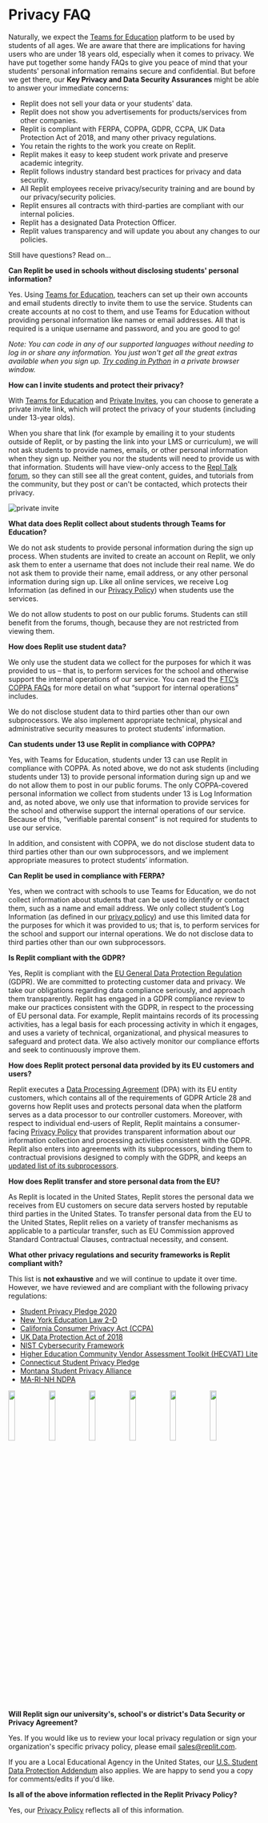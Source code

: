 # Privacy FAQ

Naturally, we expect the [Teams for Education](https://replit.com/teams-for-education) platform to be used by students of all ages. We are aware that there are implications for having users who are under 18 years old, especially when it comes to privacy. We have put together some handy FAQs to give you peace of mind that your students' personal information remains secure and confidential. But before we get there, our **Key Privacy and Data Security Assurances** might be able to answer your immediate concerns:

- Replit does not sell your data or your students' data.
- Replit does not show you advertisements for products/services from other companies.
- Replit is compliant with FERPA, COPPA, GDPR, CCPA, UK Data Protection Act of 2018, and many other privacy regulations.
- You retain the rights to the work you create on Replit.
- Replit makes it easy to keep student work private and preserve academic integrity.
- Replit follows industry standard best practices for privacy and data security.
- All Replit employees receive privacy/security training and are bound by our privacy/security policies.
- Replit ensures all contracts with third-parties are compliant with our internal policies.
- Replit has a designated Data Protection Officer.
- Replit values transparency and will update you about any changes to our policies.

Still have questions? Read on...
 
**Can Replit be used in schools without disclosing students' personal information?**

Yes. Using [Teams for Education](https://replit.com/teams-for-education), teachers can set up their own accounts and email students directly to invite them to use the service. Students can create accounts at no cost to them, and use Teams for Education without providing personal information like names or email addresses. All that is required is a unique username and password, and you are good to go! 

*Note: You can code in any of our supported languages without needing to log in or share any information. You just won't get all the great extras available when you sign up. [Try coding in Python](https://replit.com/languages/python3) in a private browser window.*

**How can I invite students and protect their privacy?**

With [Teams for Education](https://replit.com/teams-for-education) and [Private Invites](https://docs.replit.com/Teams/Invitations), you can choose to generate a private invite link, which will protect the privacy of your students (including under 13-year olds). 

When you share that link (for example by emailing it to your students outside of Replit, or by pasting the link into your LMS or curriculum), we will not ask students to provide names, emails, or other personal information when they sign up. Neither you nor the students will need to provide us with that information. Students will have view-only access to the [Repl Talk forum](https://replit.com/talk/all), so they can still see all the great content, guides, and tutorials from the community, but they post or can't be contacted, which protects their privacy.

![private invite](/images/teamsForEducation/privacy-invite-tooltip.png)

**What data does Replit collect about students through Teams for Education?**

We do not ask students to provide personal information during the sign up process. When students are invited to create an account on Replit, we only ask them to enter a username that does not include their real name. We do not ask them to provide their name, email address, or any other personal information during sign up. Like all online services, we receive Log Information (as defined in our [Privacy Policy](https://replit.com/site/privacy)) when students use the services.

We do not allow students to post on our public forums. Students can still benefit from the forums, though, because they are not restricted from viewing them.

**How does Replit use student data?**

We only use the student data we collect for the purposes for which it was provided to us – that is, to perform services for the school and otherwise support the internal operations of our service. You can read the [FTC’s COPPA FAQs](https://www.ftc.gov/tips-advice/business-center/guidance/complying-coppa-frequently-asked-questions-0) for more detail on what “support for internal operations” includes.

We do not disclose student data to third parties other than our own subprocessors. We also implement appropriate technical, physical and administrative security measures to protect students’ information.

**Can students under 13 use Replit in compliance with COPPA?**

Yes, with Teams for Education, students under 13 can use Replit in compliance with COPPA. As noted above, we do not ask students (including students under 13) to provide personal information during sign up and we do not allow them to post in our public forums. The only COPPA-covered personal information we collect from students under 13 is Log Information and, as noted above, we only use that information to provide services for the school and otherwise support the internal operations of our service. Because of this, “verifiable parental consent” is not required for students to use our service.

In addition, and consistent with COPPA, we do not disclose student data to third parties other than our own subprocessors, and we implement appropriate measures to protect students’ information.

**Can Replit be used in compliance with FERPA?**

Yes, when we contract with schools to use Teams for Education, we do not collect information about students that can be used to identify or contact them, such as a name and email address. We only collect student’s Log Information (as defined in our [privacy policy](https://replit.com/site/privacy)) and use this limited data for the purposes for which it was provided to us; that is, to perform services for the school and support our internal operations. We do not disclose data to third parties other than our own subprocessors.

**Is Replit compliant with the GDPR?**

Yes, Replit is compliant with the [EU General Data Protection Regulation](https://gdpr-info.eu/) (GDPR). We are committed to protecting customer data and privacy. We take our obligations regarding data compliance seriously, and approach them transparently. Replit has engaged in a GDPR compliance review to make our practices consistent with the GDPR, in respect to the processing of EU personal data. For example, Replit maintains records of its processing activities, has a legal basis for each processing activity in which it engages, and uses a variety of technical, organizational, and physical measures to safeguard and protect data.  We also actively monitor our compliance efforts and seek to continuously improve them.  

**How does Replit protect personal data provided by its EU customers and users?**

Replit executes a [Data Processing Agreement](https://replit.com/site/dpa) (DPA) with its EU entity customers, which contains all of the requirements of GDPR Article 28 and governs how Replit uses and protects personal data when the platform serves as a data processor to our controller customers. Moreover, with respect to individual end-users of Replit, Replit maintains a consumer-facing [Privacy Policy](https://replit.com/site/privacy) that provides transparent information about our information collection and processing activities consistent with the GDPR. Replit also enters into agreements with its subprocessors, binding them to contractual provisions designed to comply with the GDPR, and keeps an [updated list of its subprocessors](https://replit.com/site/subprocessors).

**How does Replit transfer and store personal data from the EU?**
 
As Replit is located in the United States, Replit stores the personal data we receives from EU customers on secure data servers hosted by reputable third parties in the United States.  To transfer personal data from the EU to the United States, Replit relies on a variety of transfer mechanisms as applicable to a particular transfer, such as EU Commission approved Standard Contractual Clauses, contractual necessity, and consent.  

**What other privacy regulations and security frameworks is Replit compliant with?**

This list is **not exhaustive** and we will continue to update it over time. However, we have reviewed and are compliant with the following privacy regulations:
- [Student Privacy Pledge 2020](https://studentprivacypledge.org/signatories/)
- [New York Education Law 2-D](https://www.nysenate.gov/legislation/laws/EDN/2-D)
- [California Consumer Privacy Act (CCPA)](https://www.oag.ca.gov/privacy/ccpa)
- [UK Data Protection Act of 2018](https://www.gov.uk/data-protection)
- [NIST Cybersecurity Framework](https://www.nist.gov/cyberframework)
- [Higher Education Community Vendor Assessment Toolkit (HECVAT) Lite](https://library.educause.edu/resources/2020/4/higher-education-community-vendor-assessment-toolkit)
- [Connecticut Student Privacy Pledge](https://portal.ct.gov/DAS/CTEdTech/Commission-for-Educational-Technology/Initiatives/Student-Data-Privacy)
- [Montana Student Privacy Alliance](https://sdpc.a4l.org/view_alliance.php?state=MT)
- [MA-RI-NH NDPA](https://sdpc.a4l.org/search_company_national.php?company_name=repl.it&state2=)

<img 
src="/images/teamsForEducation/SPP_Logo_Vertical_.png" style= "float:left; width:16%;"> 
<img 
src="/images/teamsForEducation/dpa logo.png" style= "float:left; width:16%;"> 
<img 
src="/images/teamsForEducation/HECVAT logo.png" style= "float:left; width:16%;"> 
<img
src="/images/teamsForEducation/nist-logo.png" style= "float:left; width:16%;"> 
<img
src="/images/teamsForEducation/CCPA logo.jpeg" style= "float:left; width:16%;"> 
<img
src="/images/teamsForEducation/Montana logo.png" style= "float:left; width:16%;">
<div style="clear:both"></div>

**Will Replit sign our university's, school's or district's Data Security or Privacy Agreement?**

Yes. If you would like us to review your local privacy regulation or sign your organization's specific privacy policy, please email [sales@replit.com](mailto:sales@replit.com). 

If you are a Local Educational Agency in the United States, our [U.S. Student Data Protection Addendum](https://docs.replit.com/Teams/US_Student_DPA) also applies. We are happy to send you a copy for comments/edits if you'd like.

**Is all of the above information reflected in the Replit Privacy Policy?**

Yes, our [Privacy Policy](https://replit.com/site/privacy) reflects all of this information.
